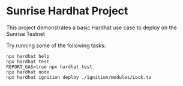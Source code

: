 # Sunrise Hardhat Project

This project demonstrates a basic Hardhat use case to deploy on the Sunrise Testnet

Try running some of the following tasks:

```shell
npx hardhat help
npx hardhat test
REPORT_GAS=true npx hardhat test
npx hardhat node
npx hardhat ignition deploy ./ignition/modules/Lock.ts
```
